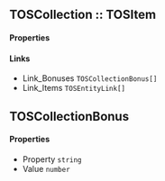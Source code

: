 ## TOSCollection :: TOSItem

#### Properties


#### Links
- Link_Bonuses `TOSCollectionBonus[]`
- Link_Items `TOSEntityLink[]`

## TOSCollectionBonus

#### Properties
- Property `string`
- Value `number`

